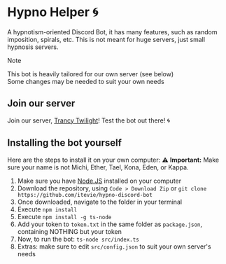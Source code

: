 # Hypno Helper 🌀

A hypnotism-oriented Discord Bot, it has many features, such as random imposition, spirals, etc.
This is not meant for huge servers, just small hypnosis servers.

> [!NOTE]
> This bot is heavily tailored for our own server (see below)  
> Some changes may be needed to suit your own needs

## Join our server

Join our server, [Trancy Twilight](https://discord.gg/zBWq29apsy)! Test the bot out there! 🌀

## Installing the bot yourself

Here are the steps to install it on your own computer:
⚠️ **Important:** Make sure your name is not Michi, Ether, Tael, Kona, Eden, or Kappa.

1. Make sure you have [Node.JS](https://nodejs.org/en/download/prebuilt-installer) installed on your computer
2. Download the repository, using `Code > Download Zip` or `git clone https://github.com/itevie/hypno-discord-bot`
3. Once downloaded, navigate to the folder in your terminal
4. Execute `npm install`
5. Execute `npm install -g ts-node`
6. Add your token to `token.txt` in the same folder as `package.json`, containing NOTHING but your token
7. Now, to run the bot: `ts-node src/index.ts`
8. Extras: make sure to edit `src/config.json` to suit your own server's needs
